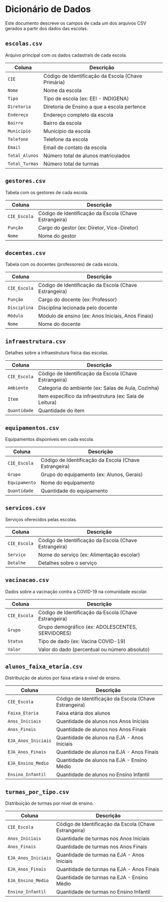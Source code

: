 
# Dicionário de Dados

Este documento descreve os campos de cada um dos arquivos CSV gerados a partir dos dados das escolas.

## `escolas.csv`

Arquivo principal com os dados cadastrais de cada escola.

| Coluna         | Descrição                                           |
|----------------|-------------------------------------------------------|
| `CIE`            | Código de Identificação da Escola (Chave Primária)    |
| `Nome`           | Nome da escola                                        |
| `Tipo`           | Tipo de escola (ex: EEI - INDIGENA)                   |
| `Diretoria`      | Diretoria de Ensino a que a escola pertence           |
| `Endereço`       | Endereço completo da escola                           |
| `Bairro`         | Bairro da escola                                      |
| `Município`      | Município da escola                                   |
| `Telefone`       | Telefone da escola                                    |
| `Email`          | Email de contato da escola                            |
| `Total_Alunos`   | Número total de alunos matriculados                   |
| `Total_Turmas`   | Número total de turmas                                |

## `gestores.csv`

Tabela com os gestores de cada escola.

| Coluna       | Descrição                                           |
|--------------|-------------------------------------------------------|
| `CIE_Escola`   | Código de Identificação da Escola (Chave Estrangeira) |
| `Função`       | Cargo do gestor (ex: Diretor, Vice-Diretor)         |
| `Nome`         | Nome do gestor                                        |

## `docentes.csv`

Tabela com os docentes (professores) de cada escola.

| Coluna       | Descrição                                           |
|--------------|-------------------------------------------------------|
| `CIE_Escola`   | Código de Identificação da Escola (Chave Estrangeira) |
| `Função`       | Cargo do docente (ex: Professor)                    |
| `Disciplina`   | Disciplina lecionada pelo docente                     |
| `Módulo`       | Módulo de ensino (ex: Anos Iniciais, Anos Finais)   |
| `Nome`         | Nome do docente                                       |

## `infraestrutura.csv`

Detalhes sobre a infraestrutura física das escolas.

| Coluna         | Descrição                                           |
|----------------|-------------------------------------------------------|
| `CIE_Escola`     | Código de Identificação da Escola (Chave Estrangeira) |
| `Ambiente`       | Categoria do ambiente (ex: Salas de Aula, Cozinha)    |
| `Item`           | Item específico da infraestrutura (ex: Sala de Leitura) |
| `Quantidade`     | Quantidade do item                                    |

## `equipamentos.csv`

Equipamentos disponíveis em cada escola.

| Coluna         | Descrição                                           |
|----------------|-------------------------------------------------------|
| `CIE_Escola`     | Código de Identificação da Escola (Chave Estrangeira) |
| `Grupo`          | Grupo do equipamento (ex: Alunos, Gerais)           |
| `Equipamento`    | Nome do equipamento                                   |
| `Quantidade`     | Quantidade do equipamento                             |

## `servicos.csv`

Serviços oferecidos pelas escolas.

| Coluna       | Descrição                                           |
|--------------|-------------------------------------------------------|
| `CIE_Escola`   | Código de Identificação da Escola (Chave Estrangeira) |
| `Serviço`      | Nome do serviço (ex: Alimentação escolar)           |
| `Detalhe`      | Detalhes sobre o serviço                              |

## `vacinacao.csv`

Dados sobre a vacinação contra a COVID-19 na comunidade escolar.

| Coluna       | Descrição                                           |
|--------------|-------------------------------------------------------|
| `CIE_Escola`   | Código de Identificação da Escola (Chave Estrangeira) |
| `Grupo`        | Grupo demográfico (ex: ADOLESCENTES, SERVIDORES)    |
| `Status`       | Tipo de dado (ex: Vacina COVID-19)                  |
| `Valor`        | Valor do dado (percentual ou número absoluto)       |

## `alunos_faixa_etaria.csv`

Distribuição de alunos por faixa etária e nível de ensino.

| Coluna             | Descrição                                           |
|--------------------|-------------------------------------------------------|
| `CIE_Escola`         | Código de Identificação da Escola (Chave Estrangeira) |
| `Faixa_Etaria`       | Faixa etária dos alunos                               |
| `Anos_Iniciais`      | Quantidade de alunos nos Anos Iniciais                |
| `Anos_Finais`        | Quantidade de alunos nos Anos Finais                  |
| `EJA_Anos_Iniciais`  | Quantidade de alunos na EJA - Anos Iniciais          |
| `EJA_Anos_Finais`    | Quantidade de alunos na EJA - Anos Finais            |
| `EJA_Ensino_Medio`   | Quantidade de alunos na EJA - Ensino Médio           |
| `Ensino_Infantil`    | Quantidade de alunos no Ensino Infantil             |

## `turmas_por_tipo.csv`

Distribuição de turmas por nível de ensino.

| Coluna             | Descrição                                           |
|--------------------|-------------------------------------------------------|
| `CIE_Escola`         | Código de Identificação da Escola (Chave Estrangeira) |
| `Anos_Iniciais`      | Quantidade de turmas nos Anos Iniciais                |
| `Anos_Finais`        | Quantidade de turmas nos Anos Finais                  |
| `EJA_Anos_Iniciais`  | Quantidade de turmas na EJA - Anos Iniciais          |
| `EJA_Anos_Finais`    | Quantidade de turmas na EJA - Anos Finais            |
| `EJA_Ensino_Medio`   | Quantidade de turmas na EJA - Ensino Médio           |
| `Ensino_Infantil`    | Quantidade de turmas no Ensino Infantil             |
